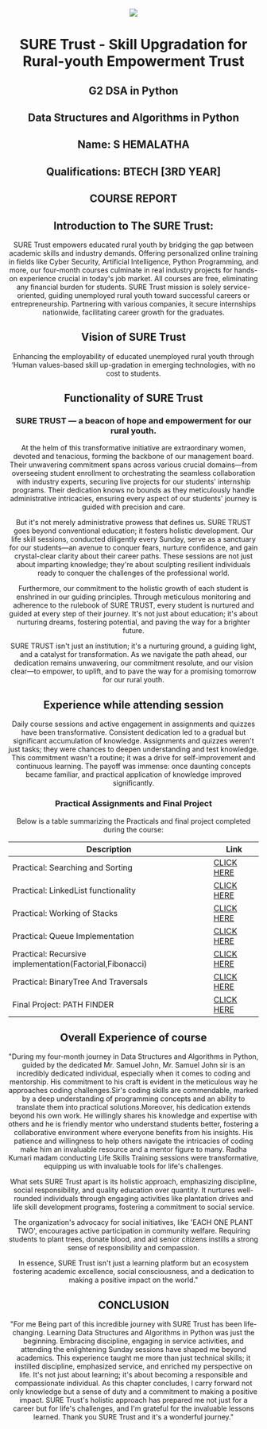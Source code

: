 <!-- PROJECT LOGO -->
<br />

<div align="center">
   <img src='https://user-images.githubusercontent.com/73131499/166115643-d3187f47-d38f-41b2-ae42-5ecbbc60de14.png' />


<h1 align="center">SURE Trust - Skill Upgradation for Rural-youth Empowerment Trust</h1>
  <h2>G2 DSA in Python</h2>
  <h2>Data Structures and Algorithms in Python</h2>
</div>

<div align="center">


## Name: S HEMALATHA

## Qualifications: BTECH [3RD YEAR]

## COURSE REPORT

## Introduction to The SURE Trust:

SURE Trust empowers educated rural youth by bridging the gap between academic skills and industry demands. Offering personalized online training in fields like Cyber Security, Artificial Intelligence, Python Programming, and more, our four-month courses culminate in real industry projects for hands-on experience crucial in today's job market. All courses are free, eliminating any financial burden for students. SURE Trust mission is solely service-oriented, guiding unemployed rural youth toward successful careers or entrepreneurship. Partnering with various companies, it secure internships nationwide, facilitating career growth for the graduates.

## Vision of SURE Trust

Enhancing the employability of educated unemployed rural youth through ‘Human values-based skill up-gradation in emerging technologies, with no cost to students.

## Functionality of SURE Trust
### SURE TRUST — a beacon of hope and empowerment for our rural youth.

At the helm of this transformative initiative are extraordinary women, devoted and tenacious, forming the backbone of our management board. Their unwavering commitment spans across various crucial domains—from overseeing student enrollment to orchestrating the seamless collaboration with industry experts, securing live projects for our students' internship programs. Their dedication knows no bounds as they meticulously handle administrative intricacies, ensuring every aspect of our students' journey is guided with precision and care.

But it's not merely administrative prowess that defines us. SURE TRUST goes beyond conventional education; it fosters holistic development. Our life skill sessions, conducted diligently every Sunday, serve as a sanctuary for our students—an avenue to conquer fears, nurture confidence, and gain crystal-clear clarity about their career paths. These sessions are not just about imparting knowledge; they're about sculpting resilient individuals ready to conquer the challenges of the professional world.

Furthermore, our commitment to the holistic growth of each student is enshrined in our guiding principles. Through meticulous monitoring and adherence to the rulebook of SURE TRUST, every student is nurtured and guided at every step of their journey. It's not just about education; it's about nurturing dreams, fostering potential, and paving the way for a brighter future.

SURE TRUST isn't just an institution; it's a nurturing ground, a guiding light, and a catalyst for transformation. As we navigate the path ahead, our dedication remains unwavering, our commitment resolute, and our vision clear—to empower, to uplift, and to pave the way for a promising tomorrow for our rural youth.

## Experience while attending session

Daily course sessions and active engagement in assignments and quizzes have been transformative. Consistent dedication led to a gradual but significant accumulation of knowledge. Assignments and quizzes weren't just tasks; they were chances to deepen understanding and test knowledge. This commitment wasn't a routine; it was a drive for self-improvement and continuous learning. The payoff was immense: once daunting concepts became familiar, and practical application of knowledge improved significantly.

### Practical Assignments and Final Project

Below is a table summarizing the Practicals and final project completed during the course:

| Description                               | Link                                    |
|-------------------------------------------|-----------------------------------------|
| Practical: Searching and Sorting    	            | [CLICK HERE](https://github.com/hemalatha331/Assignment_5) |
| Practical: LinkedList functionality	            | [CLICK HERE](https://github.com/hemalatha331/Practical/blob/main/linkedlist.py)|
| Practical: Working of Stacks                  | [CLICK HERE](https://github.com/hemalatha331/Practical/blob/main/stack.py) |
| Practical: Queue Implementation      | [CLICK HERE](https://github.com/hemalatha331/Assignment-3) |
| Practical: Recursive implementation(Factorial,Fibonacci)	            | [CLICK HERE](https://github.com/hemalatha331/Assignment_4) |
| Practical: BinaryTree And Traversals			    | [CLICK HERE](https://github.com/hemalatha331/ASSIGNMENT_6) |
| Final Project: PATH FINDER		    | [CLICK HERE](https://github.com/hemalatha331/PATH-FINDER) |


## Overall Experience of course

"During my four-month journey in Data Structures and Algorithms in Python, guided by the dedicated Mr. Samuel John, Mr. Samuel John sir is an incredibly dedicated individual, especially when it comes to coding and mentorship. His commitment to his craft is evident in the meticulous way he approaches coding challenges.Sir's coding skills are commendable, marked by a deep understanding of programming concepts and an ability to translate them into practical solutions.Moreover, his dedication extends beyond his own work. He willingly shares his knowledge and expertise with others and he is friendly mentor who understand students better, fostering a collaborative environment where everyone benefits from his insights. His patience and willingness to help others navigate the intricacies of coding make him an invaluable resource and a mentor figure to many.
Radha Kumari madam conducting Life Skills Training sessions were transformative, equipping us with invaluable tools for life's challenges.

What sets SURE Trust apart is its holistic approach, emphasizing discipline, social responsibility, and quality education over quantity. It nurtures well-rounded individuals through engaging activities like plantation drives and life skill development programs, fostering a commitment to social service.

The organization's advocacy for social initiatives, like 'EACH ONE PLANT TWO', encourages active participation in community welfare. Requiring students to plant trees, donate blood, and aid senior citizens instills a strong sense of responsibility and compassion.

In essence, SURE Trust isn't just a learning platform but an ecosystem fostering academic excellence, social consciousness, and a dedication to making a positive impact on the world."

## CONCLUSION

"For me Being part of this incredible journey with SURE Trust has been life-changing. Learning Data Structures and Algorithms in Python was just the beginning. Embracing discipline, engaging in service activities, and attending the enlightening Sunday sessions have shaped me beyond academics. This experience taught me more than just technical skills; it instilled discipline, emphasized service, and enriched my perspective on life. It's not just about learning; it's about becoming a responsible and compassionate individual. As this chapter concludes, I carry forward not only knowledge but a sense of duty and a commitment to making a positive impact. SURE Trust's holistic approach has prepared me not just for a career but for life's challenges, and I'm grateful for the invaluable lessons learned.
Thank you SURE Trust and it's a wonderful journey."
